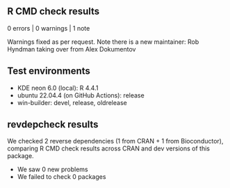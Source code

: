 ## R CMD check results

0 errors | 0 warnings | 1 note

Warnings fixed as per request.
Note there is a new maintainer: Rob Hyndman taking over from Alex Dokumentov

## Test environments

* KDE neon 6.0 (local): R 4.4.1
* ubuntu 22.04.4 (on GitHub Actions): release
* win-builder: devel, release, oldrelease

## revdepcheck results

We checked 2 reverse dependencies (1 from CRAN + 1 from Bioconductor), comparing R CMD check results across CRAN and dev versions of this package.

 * We saw 0 new problems
 * We failed to check 0 packages
